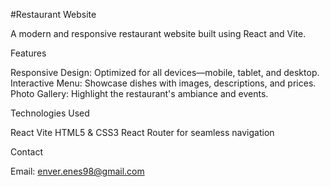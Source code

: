 #Restaurant Website

A modern and responsive restaurant website built using React and Vite.

Features

Responsive Design: Optimized for all devices—mobile, tablet, and desktop.
Interactive Menu: Showcase dishes with images, descriptions, and prices.
Photo Gallery: Highlight the restaurant's ambiance and events.

Technologies Used

React
Vite
HTML5 & CSS3
React Router for seamless navigation


Contact

Email: enver.enes98@gmail.com
